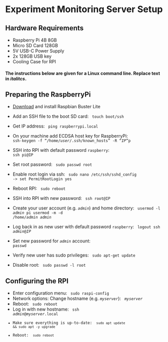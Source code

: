 # Experiment Monitoring Server Setup

## Hardware Requirements

  * Raspberry Pi 4B 8GB
  * Micro SD Card 128GB
  * 5V USB-C Power Supply
  * 2x 128GB USB key
  * Cooling Case for RPI

#### The instructions below are given for a Linux command line. Replace text in *italitcs*.

## Preparing the RaspberryPi

  * [Download](https://www.raspberrypi.org/downloads/raspbian/) and install Raspbian Buster Lite

  * Add an SSH file to the boot SD card:
    <code>
    touch boot/ssh
    </code>
  * Get IP address:
    <code>
    ping raspberrypi.local
    </code>
  * On your machine add ECDSA host key for RaspberryPi:
    <code>
    ssh-keygen -f “/home/<i>user</i>/.ssh/known_hosts” -R “<i>IP</i>”p
    </code>
  * SSH into RPI with default password `raspberry`:
    <code>
    ssh pi@IP
    </code>
  * Set root password:
    <code>
    sudo passwd root
    </code>
  * Enable root login via ssh:
    <code>
    sudo nano /etc/ssh/sshd_config -> set PermitRootLogin yes
    </code>
  * Reboot RPI:
    <code>
    sudo reboot
    </code>
  * SSH into RPI with new password:
    <code>
    ssh root@IP
    </code>
  * Create your user account (e.g. <code><i>admin</i></code>) and home directory:
    <code>
    usermod -l <i>admin</i> pi
    usermod -m -d /home/<i>admin</i> <i>admin</i>
    </code>
  * Log back in as new user with default password `raspberry`:
    <code>
    logout
    ssh <i>admin</i>@<i>IP</i>
    </code>
  * Set new password for <code><i>admin</i></code> account:
    <code>
    passwd
    </code>
  * Verify new user has sudo privileges:
    <code>
    sudo apt-get update
    </code>
  * Disable root:
    <code>
    sudo passwd -l root
    </code>

## Configuring the RPI
  * Enter configuration menu:
    <code>
    sudo raspi-config
    </code>
  * Network options: Change hostname (e.g. <code><i>myserver</i></code>):
    <code>
    <i>myserver</i>
    </code>
  * Reboot:
    <code>
    sudo reboot
    </code>
  * Log in with new hostname:
    <code>
    ssh <i>admin</i>@<i>myserver</i>.local
  * Make sure everything is up-to-date:
    <code>
    sudo apt update && sudo apt -y upgrade
    </code>
  * Reboot:
    <code>
    sudo reboot
    </code>
